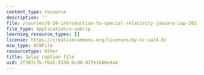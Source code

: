 ```yaml
---
content_type: resource
description: ''
file: /courses/8-20-introduction-to-special-relativity-january-iap-2021/2f307c7bfba55558bcd042fe1b46e4a4_uMc-j5aQTH8.srt
file_type: application/x-subrip
learning_resource_types: []
license: https://creativecommons.org/licenses/by-nc-sa/4.0/
ocw_type: OCWFile
resourcetype: Other
title: 3play caption file
uid: 2f307c7b-fba5-5558-bcd0-42fe1b46e4a4
---
```

